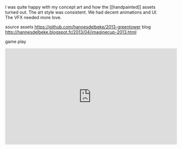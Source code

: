 I was quite happy with my concept art and how the [[handpainted]] assets turned out. The art style was consistent.
We had decent animations and UI. 
The VFX needed more love.

source assets https://github.com/hannesdelbeke/2013-greentower
blog http://hannesdelbeke.blogspot.fr/2013/04/imaginecup-2013.html

game play
<iframe width="560" height="315" src="https://www.youtube.com/embed/yi-2_akMRI0?si=J0rLjlhPd7D11xPh" title="YouTube video player" frameborder="0" allow="accelerometer; autoplay; clipboard-write; encrypted-media; gyroscope; picture-in-picture; web-share" referrerpolicy="strict-origin-when-cross-origin" allowfullscreen></iframe>
